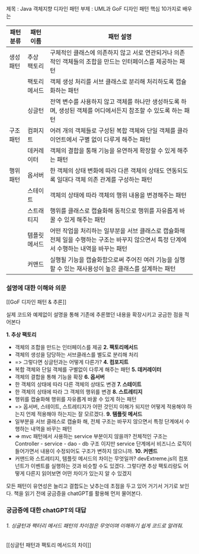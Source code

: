 제목 : Java 객체지향 디자인 패턴
부제 : UML과 GoF 디자인 패턴 핵심 10가지로 배우는

| 패턴분류  | 패턴 이름   | 패턴 설명                                                                         |
| ----- | ------- | ----------------------------------------------------------------------------- |
| 생성 패턴 | 추상 팩토리  | 구체적인 클래스에 의존하지 않고 서로 연관되거나 의존적인 객체들의 조합을 만드는 인터페이스를 제공하는 패턴                   |
|       | 팩토리 메서드 | 객체 생성 처리를 서브 클래스로 분리해 처리하도록 캡슐화하는 패턴                                          |
|       | 싱글턴     | 전역 변수를 사용하지 않고 객체를 하나만 생성하도록 하며, 생성된 객체를 어디에서든지 참조할 수 있도록 하는 패턴               |
| 구조 패턴 | 컴퍼지트    | 어려 개의 객체들로 구성된 복합 객체와 단일 객체를 클라이언트에서 구별 없이 다루게 해주는 패턴                         |
|       | 데커레이터   | 객체의 결합을 통해 기능을 유연하게 확장할 수 있게 해주는 패턴                                           |
| 행위 패턴 | 옵서버     | 한 객체의 상태 변화에 따라 다른 객체의 상태도 연동되도록 일대다 객체 의존 관계를 구성하는 패턴                        |
|       | 스테이트    | 객체의 상태에 따라 객체의 행위 내용을 변경해주는 패턴                                                |
|       | 스트래티지   | 행위를 클래스로 캡슐화해 동적으로 행위를 자유롭게 바꿀 수 있게 해주는 패턴                                    |
|       | 템플릿 메서드 | 어떤 작업을 처리하는 일부분을 서브 클래스로 캡슐화해 전체 일을 수행하는 구조는 바꾸지 않으면서 특정 단계에서 수행하는 내역을 바꾸는 패턴 |
|       | 커맨드     | 실행될 기능을 캡슐화함으로써 주어진 여러 기능을 실행할 수 있는 재사용성이 높은 클래스를 설계하는 패턴                     |
### 설명에 대한 이해와 의문
[[GoF 디자인 패턴 & 추론]]

실제 코드와 예제없이 설명을 통해 기존에 추론했던 내용을 확장시키고 궁금한 점을 적어본다

**1. 추상 팩토리**
- 객체의 조합을 만드는 인터페이스를 제공
**2. 팩토리메서드**
- 객체의 생성을 담당하는 서브클래스를 별도로 분리해 처리
- => 그렇다면 싱글턴과는 어떻게 다른가?
**4. 컴포지트**
- 복합 객체와 단일 객체를 구별없이 다루게 해주는 패턴
**5. 데커레이터**
- 객체의 결합을 통해 기능을 확장
**6. 옵서버**
- 한 객체의 상태에 따라 다른 객체의 상태도 변경
**7. 스테이트**
- 한 객체의 상태에 따라 그 객체의 행위를 변경
**8. 스트레티지**
- 행위를 캡슐화해 행위를 자유롭게 바꿀 수 있게 하는 패턴
- => 옵서버, 스테이트, 스트레티지가 어떤 것인지 이해가 되지만 어떻게 적용해야 하는지 언제 적용해야 하는지는 잘 모르겠다.
**9. 템플릿 메서드**
- 일부분을 서브 클래스로 캡슐화 해, 전체 구조는 바꾸지 않으면서 특정 단계에서 수행하는 내역을 바꾸는 패턴
- => mvc 패턴에서 사용하는 service 부분이지 않을까? 전체적인 구조는 Controller - service - dao - db 구조 이지만 service 단계에서 비즈니스 로직이 들어가면서 내용이 수정되어도 구조가 변하지 않으니까.
**10. 커맨드**
- 커맨드와 스트레티지, 템플릿 메서드의 차이는 무엇일까? devExtreme.js의 컴포넌트가 이벤트를 실행하는 것과 비슷할 수도 있겠다. 그렇다면 추상 팩토리랑도 어떻게 다른지 읽어보면 어떤 차이가 있는지 알 수 있겠지

모든 패턴이 유연성은 늘리고 결합도는 낮추는데 초점을 두고 있어 거기서 거기로 보인다. 책을 읽기 전에 궁금증을 chatGPT를 활용해 먼저 물어본다.

### 궁금증에 대한 chatGPT의 대답
###### 1. 싱글턴과 팩터리 메서드 패턴의 차이점은 무엇이며 이해하기 쉽게 코드로 알려줘.
[[싱글턴 패턴과 팩토리 메서드의 차이]]
